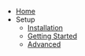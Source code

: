 - [Home](/)
- Setup
  - [Installation](installation.md)
  - [Getting Started](started.md)
  - [Advanced](advanced.md)
